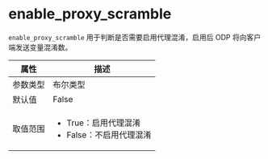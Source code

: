 # enable_proxy_scramble

`enable_proxy_scramble` 用于判断是否需要启用代理混淆，启用后 ODP 将向客户端发送变量混淆数。

|  属性    | 描述     |
|----------|---------|
| 参数类型 |   布尔类型      |
| 默认值   | False     |
| 取值范围 | <ul><li>True：启用代理混淆</li><li>False：不启用代理混淆</li></ul>
